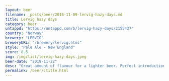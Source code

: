 ```yaml
---
layout: beer
filename: _posts/beer/2016-11-09-lervig-hazy-days.md
title: Lervig hazy days
category: beer
untappd: "https://untappd.com/b/lervig-hazy-days/2155437"
country: "Norway"
brewery: "LERVIG"
breweryURL: "/brewery/lervig.html"
style: "Pale Ale - New England"
score: 8.5
img: /img/list/lervig-hazy-days.jpeg
beer-date: "2019-11-22"
desc: "Great amount of flavour for a lighter beer. Perfect introduction to a hazy ipa"
permalink: /beer/:title.html
---
```

